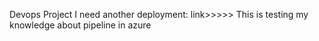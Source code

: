 Devops Project
I need another deployment: link>>>>>
This is testing my knowledge about pipeline in azure
